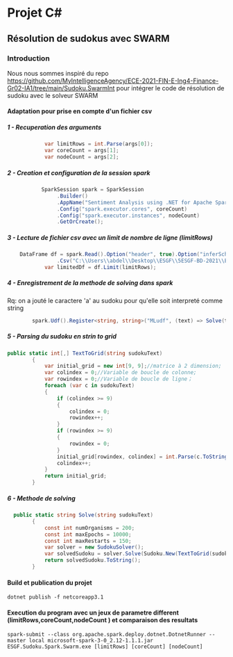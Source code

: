 ﻿# Projet C#

## Résolution de sudokus avec SWARM


### Introduction

Nous nous sommes inspiré du repo https://github.com/MyIntelligenceAgency/ECE-2021-FIN-E-Ing4-Finance-Gr02-IA1/tree/main/Sudoku.SwarmInt pour intégrer le code de résolution de sudoku avec le solveur SWARM


####  Adaptation pour prise en compte d'un fichier csv
##### 1 - Recuperation des arguments
```c#
            var limitRows = int.Parse(args[0]);
            var coreCount = args[1];
            var nodeCount = args[2];
```

##### 2 - Creation et configuration de la session spark
```c#
           SparkSession spark = SparkSession
                .Builder()
                .AppName("Sentiment Analysis using .NET for Apache Spark")
                .Config("spark.executor.cores", coreCount)
                .Config("spark.executor.instances", nodeCount)
                .GetOrCreate();
```

##### 3 - Lecture de fichier csv avec un limit de nombre de ligne (limitRows)
```c#      
    DataFrame df = spark.Read().Option("header", true).Option("inferSchema", true)
                .Csv("C:\\Users\\abdel\\Desktop\\ESGF\\5ESGF-BD-2021\\ESGF.Sudoku.Spark.RecursiveSearch\\sudoku.csv");
            var limitedDf = df.Limit(limitRows);
```
##### 4 - Enregistrement de la methode de solving dans spark
Rq: on a jouté le caractere 'a' au sudoku pour qu'elle soit interpreté comme string  
```c# 
        spark.Udf().Register<string, string>("MLudf", (text) => Solve(text.Trim(new Char[] { ' ', '"', 'a' })));
```
##### 5 - Parsing du sudoku en strin to grid 
```c# 
public static int[,] TextToGrid(string sudokuText)
        {
            var initial_grid = new int[9, 9];//matrice à 2 dimension;
            var colindex = 0;//Variable de boucle de colonne;
            var rowindex = 0;//Variable de boucle de ligne；
            foreach (var c in sudokuText)
            {
                if (colindex >= 9)
                {
                    colindex = 0;
                    rowindex++;
                }
                if (rowindex >= 9)
                {
                    rowindex = 0;
                }
                initial_grid[rowindex, colindex] = int.Parse(c.ToString());
                colindex++;
            }
            return initial_grid;
        }
```


##### 6 - Methode de solving 
```c# 
  public static string Solve(string sudokuText)
        {
            const int numOrganisms = 200; 
            const int maxEpochs = 10000;
            const int maxRestarts = 150;
            var solver = new SudokuSolver();
            var solvedSudoku = solver.Solve(Sudoku.New(TextToGrid(sudokuText)), numOrganisms, maxEpochs, maxRestarts);
            return solvedSudoku.ToString();
        }
```

#### Build et publication du projet 
    dotnet publish -f netcoreapp3.1

#### Execution du program avec un jeux de parametre different (limitRows,coreCount,nodeCount ) et comparaison des resultats  
    spark-submit --class org.apache.spark.deploy.dotnet.DotnetRunner --master local microsoft-spark-3-0_2.12-1.1.1.jar ESGF.Sudoku.Spark.Swarm.exe [limitRows] [coreCount] [nodeCount]

